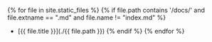 {% for file in site.static_files %}
  {% if file.path contains '/docs/' and file.extname == ".md" and file.name != "index.md" %}
- [{{ file.title }}](./{{ file.path }})
  {% endif %}
{% endfor %}
